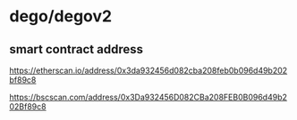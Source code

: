# dego/degov2

## smart contract address

https://etherscan.io/address/0x3da932456d082cba208feb0b096d49b202bf89c8

https://bscscan.com/address/0x3Da932456D082CBa208FEB0B096d49b202Bf89c8
